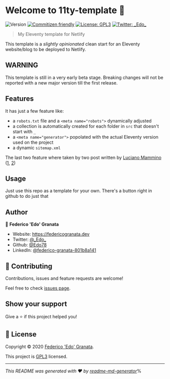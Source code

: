 # Welcome to 11ty-template 👋
![Version](https://img.shields.io/badge/version-0.0.1-blue.svg?cacheSeconds=2592000)
[![Commitizen friendly](https://img.shields.io/badge/commitizen-friendly-brightgreen.svg)](http://commitizen.github.io/cz-cli/)
[![License: GPL3](https://img.shields.io/badge/License-GPL3-yellow.svg)](/LICENSE)
[![Twitter: \_Edo\_](https://img.shields.io/twitter/follow/\_Edo\_.svg?style=social)](https://twitter.com/\_Edo\_)

> My Eleventy template for Netlify

This template is a _slightly opinionated_ clean start for an Eleventy website/blog to be deployed to Netlify.

## WARNING

This template is still in a very early beta stage. Breaking changes will not be reported with a new major version till the first release.

## Features

It has just a few feature like:
* a `robots.txt` file and a `<meta name="robots">` dynamically adjusted 
* a collection is automatically created for each folder in `src` that doesn't start with `_`
* a `<meta name="generator">` popolated with the actual Eleventy version used on the project
* a dynamic `sitemap.xml`

The last two feature where taken by two post written by [Luciano Mammino](https://twitter.com/loige)
  ([1](https://dev.to/loige/create-a-sitemap-for-your-eleventy-website-25h), [2](https://dev.to/loige/add-a-generator-meta-tag-to-your-eleventy-website-48f1))

## Usage

Just use this repo as a template for your own. There's a button right in github to do just that

## Author

👤 **Federico 'Edo' Granata**

* Website: https://federicogranata.dev
* Twitter: [@\_Edo\_](https://twitter.com/\_Edo\_)
* Github: [@Edo78](https://github.com/Edo78)
* LinkedIn: [@federico-granata-801b8a141](https://linkedin.com/in/federico-granata-801b8a141)

## 🤝 Contributing

Contributions, issues and feature requests are welcome!

Feel free to check [issues page](https://github.com/Edo78/11ty-template/issues). 

## Show your support

Give a ⭐️ if this project helped you!

## 📝 License

Copyright © 2020 [Federico 'Edo' Granata](https://github.com/Edo78).

This project is [GPL3](https://github.com/Edo78/11ty-template/blob/master/LICENSE) licensed.
***
_This README was generated with ❤️ by [readme-md-generator](https://github.com/kefranabg/readme-md-generator)_%

